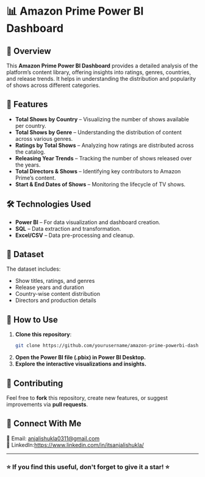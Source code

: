 # 📊 Amazon Prime Power BI Dashboard

## 🎯 Overview
This **Amazon Prime Power BI Dashboard** provides a detailed analysis of the platform’s content library, offering insights into ratings, genres, countries, and release trends. It helps in understanding the distribution and popularity of shows across different categories.

## 📌 Features
- **Total Shows by Country** – Visualizing the number of shows available per country.
- **Total Shows by Genre** – Understanding the distribution of content across various genres.
- **Ratings by Total Shows** – Analyzing how ratings are distributed across the catalog.
- **Releasing Year Trends** – Tracking the number of shows released over the years.
- **Total Directors & Shows** – Identifying key contributors to Amazon Prime’s content.
- **Start & End Dates of Shows** – Monitoring the lifecycle of TV shows.

## 🛠️ Technologies Used
- **Power BI** – For data visualization and dashboard creation.
- **SQL** – Data extraction and transformation.
- **Excel/CSV** – Data pre-processing and cleanup.

## 📂 Dataset
The dataset includes:
- Show titles, ratings, and genres
- Release years and duration
- Country-wise content distribution
- Directors and production details

## 🚀 How to Use
1. **Clone this repository**:  
   ```bash
   git clone https://github.com/yourusername/amazon-prime-powerbi-dashboard.git
   ```
2. **Open the Power BI file (.pbix) in Power BI Desktop.**
3. **Explore the interactive visualizations and insights.**

## 📢 Contributing
Feel free to **fork** this repository, create new features, or suggest improvements via **pull requests**.

## 🔗 Connect With Me
📧 Email: anjalishukla0311@gmail.com  
🔗 LinkedIn:https://www.linkedin.com/in/itsanjalishukla/ 
  
---
### ⭐ If you find this useful, don't forget to give it a star! ⭐
